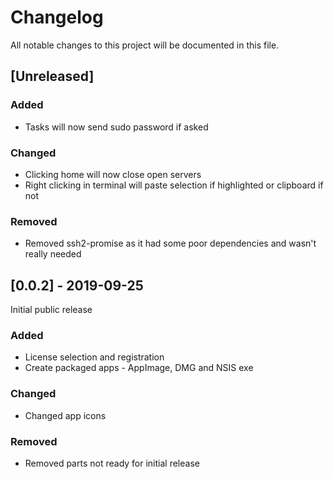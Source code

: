 # Changelog
All notable changes to this project will be documented in this file.

## [Unreleased]
### Added
- Tasks will now send sudo password if asked

### Changed
- Clicking home will now close open servers
- Right clicking in terminal will paste selection if highlighted or clipboard if not

### Removed
- Removed ssh2-promise as it had some poor dependencies and wasn't really needed

## [0.0.2] - 2019-09-25
Initial public release

### Added
- License selection and registration
- Create packaged apps - AppImage, DMG and NSIS exe

### Changed
- Changed app icons

### Removed
- Removed parts not ready for initial release
